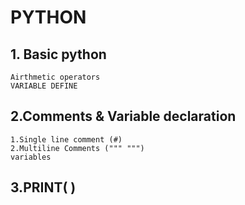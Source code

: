 # PYTHON
## 1. Basic python
    Airthmetic operators 
    VARIABLE DEFINE
## 2.Comments & Variable declaration
    1.Single line comment (#)
    2.Multiline Comments (""" """)
    variables
## 3.PRINT( )
